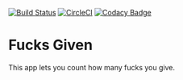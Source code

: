 [![Build Status](https://travis-ci.org/Crazy-Marvin/FucksGiven.svg?branch=master)](https://travis-ci.org/Crazy-Marvin/FucksGiven)
[![CircleCI](https://circleci.com/gh/Crazy-Marvin/Dog-Digest-Android.svg?style=svg)](https://circleci.com/gh/Crazy-Marvin/Dog-Digest-Android)
[![Codacy Badge](https://api.codacy.com/project/badge/Grade/e3a69a23765d48e6a8b9c8dcbc54a543)](https://www.codacy.com/app/CrazyMarvin/FucksGiven?utm_source=github.com&amp;utm_medium=referral&amp;utm_content=Crazy-Marvin/FucksGiven&amp;utm_campaign=Badge_Grade)

# Fucks Given

This app lets you count how many fucks you give.

